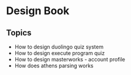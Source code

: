 # Design Book

## Topics

- How to design duolingo quiz system
- How to design execute program quiz
- How to design masterworks - account profile
- How does athens parsing works
